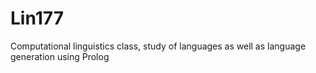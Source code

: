 # Lin177
Computational linguistics class, study of languages as well as language generation using Prolog
